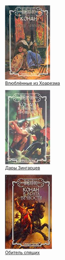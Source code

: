 ![](Влюблённые%20из%20Хоарезма.jpg)  
[Влюблённые из Хоарезма](Влюблённые%20из%20Хоарезма)

![](Дары%20Зингарцев.jpg)  
[Дары Зингарцев](Дары%20Зингарцев)

![](Обитель%20спящих.jpg)  
[Обитель спящих](Обитель%20спящих)
